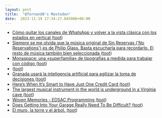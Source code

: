 ```yaml
---
layout: post
title:  "@fernand0's Mastodon"
date:  2023-11-19 17:34:27.045000+00:00
---
```

*  [Cómo quitar los canales de WhatsApp y volver a la vista clásica con los estados en vertical ](https://www.xataka.com/basics/como-quitar-canales-whatsapp-volver-a-vista-clasica-estados-vertica) ([toot](https://mastodon.social/@fernand0/111438414940971447))
*  [Siempre se me olvida que la música original de Sin Reservas (&#39;No Reservations&#39;) es de Philip Glass. Basta escucharla para recordarlo. El resto de música también bien seleccionada ](https://mastodon.social/@fernand0/111438286445918042) ([toot](https://mastodon.social/@fernand0/111438286445918042))
*  [Monaspace: una «superfamilia» de tipografías a medida para trabajar con código ](https://www.microsiervos.com/archivo/arte-y-diseno/monaspace-superfamilia-tipografias-a-medida-trabajar-codigo.htm) ([toot](https://mastodon.social/@fernand0/111438123194961828))
*  [ ](https://astrodon.social/@juandesant) ([toot](https://mastodon.social/@fernand0/111437962791180854))
*  [Granada usará la inteligencia artificial para agilizar la toma de decisiones ](https://www.granadahoy.com/granada/Granada-usara-inteligencia-artificial-toma-decisiones_0_1847515532.htm) ([toot](https://mastodon.social/@fernand0/111437901265363811))
*  [Here’s When It’s Smart to Have Just One Credit Card ](https://lifehacker.com/here-s-when-it-s-smart-to-have-just-one-credit-card-185100287) ([toot](https://mastodon.social/@fernand0/111437651884222524))
*  [The largest musical instrument in the world is underground in a Virginia cave  ](https://www.npr.org/2023/11/07/1211027608/the-largest-musical-instrument-in-the-world-is-underground-in-a-virginia-cave) ([toot](https://mastodon.social/@fernand0/111437380715558875))
*  [Woven Memories - EDSAC Programming ](http://blog.wovenmemories.net/2023/10/08/EDSAC.Programming.htm) ([toot](https://mastodon.social/@fernand0/111437124435247855))
*  [Does Getting Into Your Garage Really Need To Be Difficult? ](https://hackaday.com/2023/11/09/does-getting-into-your-garage-really-need-to-be-difficult) ([toot](https://mastodon.social/@fernand0/111436916704496837))
*  [El muro, la torre y el árbol. ](https://www.flickr.com/photos/fernand0/53304894410) ([toot](https://mastodon.social/@fernand0/111436902216365109))
